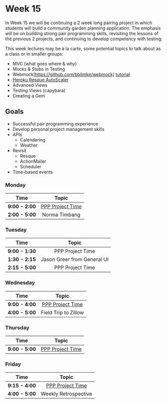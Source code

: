 # Week 15

In Week 15 we will be continuing a 2 week long pairing project in which students will build a community garden planning application. The emphasis will be on building strong pair programming skills, revisiting the lessons of the previous 2 projects, and continuing to develop competency with testing.

This week lectures may be à la carte, some potential topics to talk about as a class or in smaller groups:

- MVC (what goes where & why)
- Mocks & Stubs in Testing
- Webmock[https://github.com/bblimke/webmock] [tutorial](http://marnen.github.io/webmock-presentation/webmock.html#(1))
- [Heroku Resque AutoScaler](https://github.com/G5/heroku_resque_autoscaler)
- Advanced Views
- Testing Views (capybara)
- Creating a Gem

## Goals
- Successful pair programming experience
- Develop personal project management skills
- APIs
    + Calendering
    + Weather
- Revisit
    + Resque
    + ActionMailer
    + Scheduler
- Time-based events

### Monday

| Time            | Topic                                     |
|:---------------:|:-----------------------------------------:|
| **9:00 - 2:00** | [PPP Project Time](../week14/p_patch_planner.md) |
| **2:00 - 5:00** | Norma Timbang |


### Tuesday

| Time            | Topic                                     |
|:---------------:|:-----------------------------------------:|
| **9:00 - 1:30** | PPP Project Time |
| **1:30 - 2:15** | Jason Greer from General UI|
| **2:15 - 5:00** | PPP Project Time |


### Wednesday
| Time              | Topic                                     |
|:-----------------:|:-----------------------------------------:|
| **9:00 - 4:00**  | [PPP Project Time](../week14/p_patch_planner.md) |
| **4:00 - 5:00**  | Field Trip to Zillow |


### Thursday

| Time            | Topic                                     |
|:---------------:|:-----------------------------------------:|
| **9:00 - 5:00** | [PPP Project Time](../week14/p_patch_planner.md) |


### Friday

| Time            | Topic                                     |
|:---------------:|:-----------------------------------------:|
| **9:15 - 4:00** | [PPP Project Time](../week14/p_patch_planner.md) |
| **4:00 - 5:00** | Weekly Retrospective                      |
